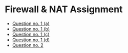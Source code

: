# Firewall & NAT Assignment
- [Question no. 1 (a)](https://github.com/LF-DevOps-Intern/2_1_firewall-nat-bijaypandey-rikeshkarma/tree/main/1/a)
- [Question no. 1 (b)](https://github.com/LF-DevOps-Intern/2_1_firewall-nat-bijaypandey-rikeshkarma/tree/main/1/b)
- [Question no. 1 (c)](https://github.com/LF-DevOps-Intern/2_1_firewall-nat-bijaypandey-rikeshkarma/tree/main/1/c)
- [Question no. 1 (d)](https://github.com/LF-DevOps-Intern/2_1_firewall-nat-bijaypandey-rikeshkarma/tree/main/1/d)
- [Question no. 2]()
